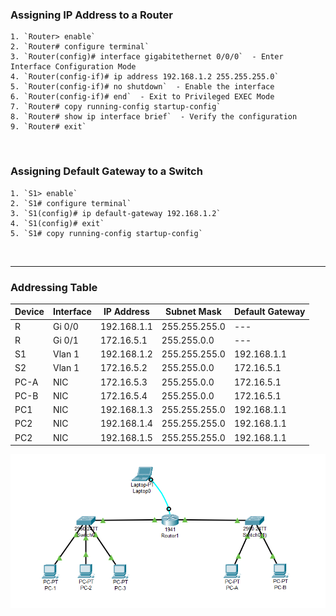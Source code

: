 ### **Assigning IP Address to a Router**
    1. `Router> enable`  
    2. `Router# configure terminal`
    3. `Router(config)# interface gigabitethernet 0/0/0`  - Enter Interface Configuration Mode
    4. `Router(config-if)# ip address 192.168.1.2 255.255.255.0`
    5. `Router(config-if)# no shutdown`  - Enable the interface
    6. `Router(config-if)# end`  - Exit to Privileged EXEC Mode
    7. `Router# copy running-config startup-config`
    8. `Router# show ip interface brief`  - Verify the configuration
    9. `Router# exit`

<br>

### **Assigning Default Gateway to a Switch**
    1. `S1> enable`  
    2. `S1# configure terminal`
    3. `S1(config)# ip default-gateway 192.168.1.2`
    4. `S1(config)# exit`
    5. `S1# copy running-config startup-config`

<br>

---

### **Addressing Table**

| **Device** | **Interface** | **IP Address** | **Subnet Mask** | **Default Gateway** |
| ---------- | ------------- | -------------- | --------------- | ------------------- |
| R          | Gi 0/0        | 192.168.1.1    | 255.255.255.0   | ---                 |
| R          | Gi 0/1        | 172.16.5.1     | 255.255.0.0     | ---                 |
| S1         | Vlan 1        | 192.168.1.2    | 255.255.255.0   | 192.168.1.1         |
| S2         | Vlan 1        | 172.16.5.2     | 255.255.0.0     | 172.16.5.1          |
| PC-A       | NIC           | 172.16.5.3     | 255.255.0.0     | 172.16.5.1          |
| PC-B       | NIC           | 172.16.5.4     | 255.255.0.0     | 172.16.5.1          |
| PC1        | NIC           | 192.168.1.3    | 255.255.255.0   | 192.168.1.1         |
| PC2        | NIC           | 192.168.1.4    | 255.255.255.0   | 192.168.1.1         |
| PC2        | NIC           | 192.168.1.5    | 255.255.255.0   | 192.168.1.1         |


<img src='./L3.png' /><br>